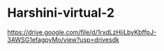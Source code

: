 # Harshini-virtual-2
https://drive.google.com/file/d/1rxdLzHijLbyKbffpJ-3AWSG1efagpyMo/view?usp=drivesdk
